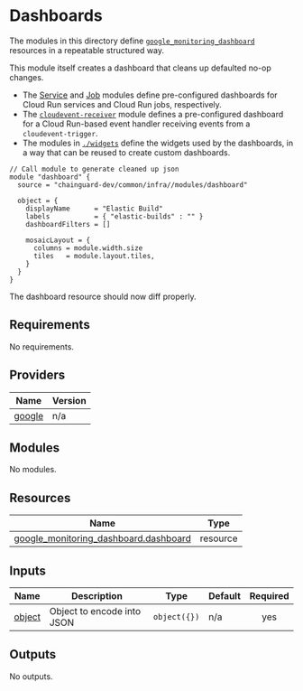 # Dashboards

The modules in this directory define [`google_monitoring_dashboard`](https://registry.terraform.io/providers/hashicorp/google/latest/docs/resources/monitoring_dashboard) resources in a repeatable structured way.

This module itself creates a dashboard that cleans up defaulted no-op changes.

- The [Service](service/README.md) and [Job](job/README.md) modules define pre-configured dashboards for Cloud Run services and Cloud Run jobs, respectively.
- The [`cloudevent-receiver`](cloudevent-receiver/README.md) module defines a pre-configured dashboard for a Cloud Run-based event handler receiving events from a `cloudevent-trigger`.
- The modules in [`./widgets`](widgets/) define the widgets used by the dashboards, in a way that can be reused to create custom dashboards.

```hcl
// Call module to generate cleaned up json
module "dashboard" {
  source = "chainguard-dev/common/infra//modules/dashboard"

  object = {
    displayName      = "Elastic Build"
    labels           = { "elastic-builds" : "" }
    dashboardFilters = []

    mosaicLayout = {
      columns = module.width.size
      tiles   = module.layout.tiles,
    }
  }
}
```

The dashboard resource should now diff properly.

<!-- BEGIN_TF_DOCS -->
## Requirements

No requirements.

## Providers

| Name | Version |
|------|---------|
| <a name="provider_google"></a> [google](#provider\_google) | n/a |

## Modules

No modules.

## Resources

| Name | Type |
|------|------|
| [google_monitoring_dashboard.dashboard](https://registry.terraform.io/providers/hashicorp/google/latest/docs/resources/monitoring_dashboard) | resource |

## Inputs

| Name | Description | Type | Default | Required |
|------|-------------|------|---------|:--------:|
| <a name="input_object"></a> [object](#input\_object) | Object to encode into JSON | `object({})` | n/a | yes |

## Outputs

No outputs.
<!-- END_TF_DOCS -->
